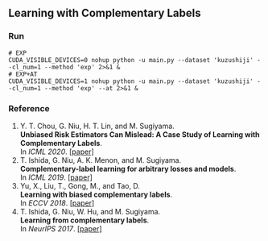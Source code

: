 ## Learning with Complementary Labels

### Run
```shell
# EXP
CUDA_VISIBLE_DEVICES=0 nohup python -u main.py --dataset 'kuzushiji' --cl_num=1 --method 'exp' 2>&1 &
# EXP+AT
CUDA_VISIBLE_DEVICES=1 nohup python -u main.py --dataset 'kuzushiji' --cl_num=1 --method 'exp' --at 2>&1 &
```

### Reference

1. Y. T. Chou, G. Niu, H. T. Lin, and M. Sugiyama.<br>**Unbiased Risk Estimators Can Mislead: A Case Study of Learning with Complementary Labels**.<br>In *ICML 2020*. [[paper]](https://arxiv.org/abs/2007.02235)
2. T. Ishida, G. Niu, A. K. Menon, and M. Sugiyama.<br>**Complementary-label learning for arbitrary losses and models**.<br>In *ICML 2019*. [[paper]](https://arxiv.org/abs/1810.04327)
3. Yu, X., Liu, T., Gong, M., and Tao, D.<br>**Learning with biased complementary labels**.<br>In *ECCV 2018*. [[paper]](https://arxiv.org/abs/1711.09535)
4. T. Ishida, G. Niu, W. Hu, and M. Sugiyama.<br>**Learning from complementary labels**.<br>In *NeurIPS 2017*. [[paper]](https://arxiv.org/abs/1705.07541)

